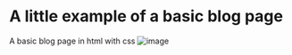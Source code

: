 # A little example of a basic blog page
A basic blog page in html with css
![image](https://github.com/gabrielblanco2007/my-first-web-page/assets/121984920/7bc632d5-81b8-48d8-9a22-83b89c680608)

